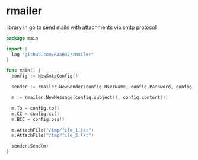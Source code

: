 # rmailer
library in go to send mails with attachments via smtp protocol

```go
package main

import (
  log "github.com/RaoH37/rmailer"
)

func main() {
  config := NewSmtpConfig()

  sender := rmailer.NewSender(config.UserName, config.Password, config.ServerName, config.TLS)

  m := rmailer.NewMessage(config.subject(), config.content())

  m.To = config.to()
  m.CC = config.cc()
  m.BCC = config.bss()

  m.AttachFile("/tmp/file_1.txt")
  m.AttachFile("/tmp/file_2.txt")

  sender.Send(m)
}
```